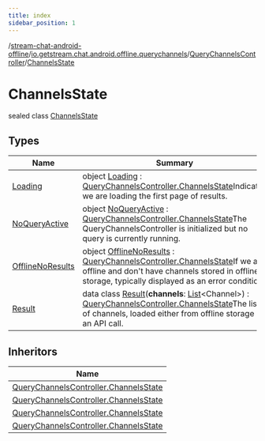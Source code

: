 ```yaml
---
title: index
sidebar_position: 1
---
```

/[stream-chat-android-offline](../../../index.md)/[io.getstream.chat.android.offline.querychannels](../../index.md)/[QueryChannelsController](../index.md)/[ChannelsState](index.md)  
  
  
  
# ChannelsState  
sealed class [ChannelsState](index.md)  
  
## Types  
  
|  Name |  Summary | 
|---|---|
| <a name="io.getstream.chat.android.offline.querychannels/QueryChannelsController.ChannelsState.Loading///PointingToDeclaration/"></a>[Loading](Loading/index.md)| <a name="io.getstream.chat.android.offline.querychannels/QueryChannelsController.ChannelsState.Loading///PointingToDeclaration/"></a>object [Loading](Loading/index.md) : [QueryChannelsController.ChannelsState](index.md)Indicates we are loading the first page of results.|
| <a name="io.getstream.chat.android.offline.querychannels/QueryChannelsController.ChannelsState.NoQueryActive///PointingToDeclaration/"></a>[NoQueryActive](NoQueryActive/index.md)| <a name="io.getstream.chat.android.offline.querychannels/QueryChannelsController.ChannelsState.NoQueryActive///PointingToDeclaration/"></a>object [NoQueryActive](NoQueryActive/index.md) : [QueryChannelsController.ChannelsState](index.md)The QueryChannelsController is initialized but no query is currently running.|
| <a name="io.getstream.chat.android.offline.querychannels/QueryChannelsController.ChannelsState.OfflineNoResults///PointingToDeclaration/"></a>[OfflineNoResults](OfflineNoResults/index.md)| <a name="io.getstream.chat.android.offline.querychannels/QueryChannelsController.ChannelsState.OfflineNoResults///PointingToDeclaration/"></a>object [OfflineNoResults](OfflineNoResults/index.md) : [QueryChannelsController.ChannelsState](index.md)If we are offline and don't have channels stored in offline storage, typically displayed as an error condition.|
| <a name="io.getstream.chat.android.offline.querychannels/QueryChannelsController.ChannelsState.Result///PointingToDeclaration/"></a>[Result](Result/index.md)| <a name="io.getstream.chat.android.offline.querychannels/QueryChannelsController.ChannelsState.Result///PointingToDeclaration/"></a>data class [Result](Result/index.md)(**channels**: [List](https://kotlinlang.org/api/latest/jvm/stdlib/kotlin.collections/-list/index.html)&lt;Channel&gt;) : [QueryChannelsController.ChannelsState](index.md)The list of channels, loaded either from offline storage or an API call.|
  
  
## Inheritors  
  
|  Name | 
|---|
| <a name="io.getstream.chat.android.offline.querychannels/QueryChannelsController.ChannelsState.NoQueryActive///PointingToDeclaration/"></a>[QueryChannelsController.ChannelsState](NoQueryActive/index.md)|
| <a name="io.getstream.chat.android.offline.querychannels/QueryChannelsController.ChannelsState.Loading///PointingToDeclaration/"></a>[QueryChannelsController.ChannelsState](Loading/index.md)|
| <a name="io.getstream.chat.android.offline.querychannels/QueryChannelsController.ChannelsState.OfflineNoResults///PointingToDeclaration/"></a>[QueryChannelsController.ChannelsState](OfflineNoResults/index.md)|
| <a name="io.getstream.chat.android.offline.querychannels/QueryChannelsController.ChannelsState.Result///PointingToDeclaration/"></a>[QueryChannelsController.ChannelsState](Result/index.md)|

